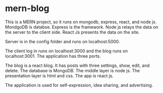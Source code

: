 # mern-blog
This is a MERN project, so it runs on mongodb,  express, react, and node js. MondgoDB is databse. Express is the framework. Node js relays the data on the server to the client side. React Js presents the data on the site.

Server is in the config folder and runs on localhost:5000.

The client log in runs on localhost:3000 and  the blog runs on localhost:3001.
The application has three ports.
 
The blog is a react blog.  It has posts with three settings, show, edit, and delete.
The database is MongoDB. The middle layer is node js. The presentation layer is html and css. The app is react js.

The application is used for self-expression, idea sharing, and advertising.

